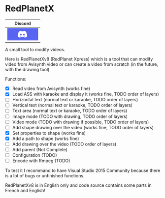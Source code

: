 # RedPlanetX


| Discord |
| ------- |
| <a href="https://discord.gg/ssU9SKg">![Discord](https://github.com/TW2/logonator/blob/main/logos/discord-100x40.png)</a> |

A small tool to modify videos.

Here is RedPlanetXv8 (RedPlanet Xpress) which is a tool that can modify video from Avisynth video or can create a video from scratch (in the future, with the drawing tool)

Functions:

- [x] Read video from Avisynth (works fine)
- [x] Load ASS with karaoke and display it (works fine, TODO order of layers)
- [ ] Horizontal text (normal text or karaoke, TODO order of layers)
- [ ] Vertical text (normal text or karaoke, TODO order of layers)
- [ ] Text area (normal text or karaoke, TODO order of layers)
- [ ] Image mode (TODO with drawing, TODO order of layers)
- [ ] Video mode (TODO with drawing if possible, TODO order of layers)
- [ ] Add shape drawing over the video (works fine, TODO order of layers)
- [x] Set properties to shape (works fine)
- [x] Add a path to shape (works fine)
- [ ] Add drawing over the video (TODO order of layers)
- [ ] Add parent (Not Complete)
- [ ] Configuration (TODO)
- [ ] Encode with ffmpeg (TODO)

To test it I recommand to have Visual Studio 2015 Community because there is a lot of bugs or unfinished functions.
 
RedPlanetXv8 is in English only and code source contains some parts in French and English!
